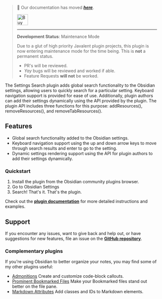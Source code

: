 > 🥇 Our documentation has moved ***[here](https://plugins.javalent.com/settings-search)***.
>
> <a href='https://www.buymeacoffee.com/valentine195' target='_blank'><img height='36' style='border:0px;height:36px;' src='https://storage.ko-fi.com/cdn/kofi3.png?v=3' border='0' alt='Buy Me a Coffee at ko-fi.com' /></a>
> 
> ---
> 
> **Development Status**: Maintenance Mode
> 
> Due to a glut of high priority Javalent plugin projects, this plugin is now entering maintenance mode for the time being. This is **not** a permanent status.
> - PR's will be reviewed.
> - *Yay* bugs will be reviewed and worked if able.
> - Feature Requests **will not** be worked.

The Settings Search plugin adds global search functionality to the Obsidian settings, allowing users to quickly search for a particular setting. Keyboard navigation support is provided for ease of use.
Additionally, plugin authors can add their settings dynamically using the API provided by the plugin.
The plugin API includes three functions for this purpose: addResources(), removeResources(), and removeTabResources().

## Features
- Global search functionality added to the Obsidian settings.
- Keyboard navigation support using the up and down arrow keys to move through search results and enter to go to the setting.
- Dynamic settings rendering support using the API for plugin authors to add their settings dynamically.

### Quickstart

1. Install the plugin from the Obsidian community plugins browser.
2. Go to Obsidian Settings
3. Search! That's it. That's the plugin.

Check out the **[plugin documentation](https://plugins.javalent.com/settings-search)** for more detailed instructions and examples.

## Support

If you encounter any issues, want to give back and help out, or have suggestions for new features, file an issue on the **[GitHub repository](https://github.com/javalent/settings-search)**.

### Complementary plugins

If you're using Obsidian to better organize your notes, you may find some of my other plugins useful:

- [Admonitions](https://github.com/javalent/admonitions) Create and customize code-block callouts.
- [Prominent Bookmarked Files](https://github.com/javalent/prominent-files) Make your Bookmarked files stand out better on the file pane.
- [Markdown Attributes](https://github.com/javalent/markdown-attributes) Add classes and IDs to Markdown elements.
